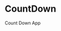# CountDown
 Count Down App
       
                       
                                                                                                                     
                                                                                                      
                                                                                                
                                                                                        
                                                                      
                                                
                              
                    
    
  
   
